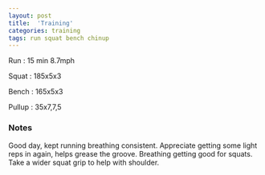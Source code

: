 ```yaml
---
layout: post
title:  'Training'
categories: training
tags: run squat bench chinup
---
```


Run         :   15 min 8.7mph

Squat       :   185x5x3

Bench       :   165x5x3

Pullup      :   35x7,7,5

### Notes

Good day, kept running breathing consistent. Appreciate getting some light reps in again,
helps grease the groove. Breathing getting good for squats. Take a wider squat grip to
help with shoulder.
